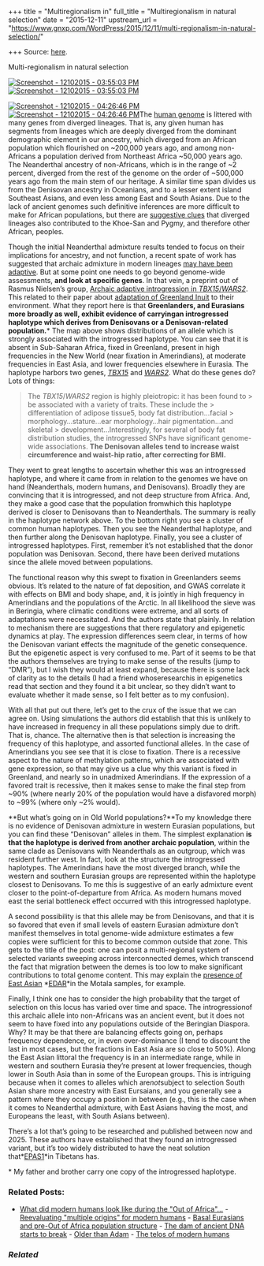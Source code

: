 +++
title = "Multiregionalism in"
full_title = "Multiregionalism in natural selection"
date = "2015-12-11"
upstream_url = "https://www.gnxp.com/WordPress/2015/12/11/multi-regionalism-in-natural-selection/"

+++
Source: [here](https://www.gnxp.com/WordPress/2015/12/11/multi-regionalism-in-natural-selection/).

Multi-regionalism in natural selection

[![Screenshot - 12102015 - 03:55:03 PM](https://i0.wp.com/www.unz.com/wp-content/uploads/2015/12/Screenshot-12102015-035503-PM.png?resize=625%2C509)![Screenshot - 12102015 - 03:55:03 PM](https://i0.wp.com/www.unz.com/wp-content/uploads/2015/12/Screenshot-12102015-035503-PM.png?resize=625%2C509)](http://biorxiv.org/content/early/2015/12/08/033928)

[![Screenshot - 12102015 - 04:26:46 PM](https://i0.wp.com/www.unz.com/wp-content/uploads/2015/12/Screenshot-12102015-042646-PM.png?resize=300%2C244)![Screenshot - 12102015 - 04:26:46 PM](https://i0.wp.com/www.unz.com/wp-content/uploads/2015/12/Screenshot-12102015-042646-PM.png?resize=300%2C244)](http://biorxiv.org/content/early/2015/12/08/033928)The [human genome](http://www.nature.com/nature/journal/v507/n7492/full/nature12961.html) is littered with many genes from diverged lineages. That is, any given human has segments from lineages which are deeply diverged from the dominant demographic element in our ancestry, which diverged from an African population which flourished on \~200,000 years ago, and among non-Africans a population derived from Northeast Africa \~50,000 years ago. The Neanderthal ancestry of non-Africans, which is in the range of \~2 percent, diverged from the rest of the genome on the order of \~500,000 years ago from the main stem of our heritage. A similar time span divides us from the Denisovan ancestry in Oceanians, and to a lesser extent island Southeast Asians, and even less among East and South Asians. Due to the lack of ancient genomes such definitive inferences are more difficult to make for African populations, but there are [suggestive clues](http://www.pnas.org/content/108/37/15123.full) that diverged lineages also contributed to the Khoe-San and Pygmy, and therefore other African, peoples.

Though the initial Neanderthal admixture results tended to focus on their implications for ancestry, and not function, a recent spate of work has suggested that archaic admixture in modern lineages [may have been adaptive](https://westhunt.wordpress.com/2014/01/30/adaptive-neanderthal-admixture/). But at some point one needs to go beyond genome-wide assessments, **and look at specific genes**. In that vein, a preprint out of Rasmus Nielsen’s group, [Archaic adaptive introgression in *TBX15*/*WARS2*](http://biorxiv.org/content/early/2015/12/08/033928). This related to their paper about [adaptation of Greenland Inuit](http://www.sciencemag.org/content/349/6254/1343) to their environment. What they report here is that **Greenlanders, and Eurasians more broadly as well, exhibit evidence of carryingan introgressed haplotype which derives from Denisovans or a Denisovan-related population.**\* The map above shows distributions of an allele which is strongly associated with the introgressed haplotype. You can see that it is absent in Sub-Saharan Africa, fixed in Greenland, present in high frequencies in the New World (near fixation in Amerindians), at moderate frequencies in East Asia, and lower frequencies elsewhere in Eurasia. The haplotype harbors two genes, *[TBX15](http://www.genecards.org/cgi-bin/carddisp.pl?gene=TBX15)* and *[WARS2](http://www.genecards.org/cgi-bin/carddisp.pl?gene=WARS2)*. What do these genes do? Lots of things:

> The *TBX15*/*WARS2* region is highly pleiotropic: it has been found to > be associated with a variety of traits. These include the > differentiation of adipose tissue5, body fat distribution…facial > morphology…stature…ear morphology…hair pigmentation…and skeletal > development…Interestingly, for several of body fat distribution studies, the introgressed SNPs have significant genome-wide associations. **The Denisovan alleles tend to increase waist circumference and waist-hip ratio, after correcting for BMI.**

They went to great lengths to ascertain whether this was an introgressed haplotype, and where it came from in relation to the genomes we have on hand (Neanderthals, modern humans, and Denisovans). Broadly they are convincing that it is introgressed, and not deep structure from Africa. And, they make a good case that the population fromwhich this haplotype derived is closer to Denisovans than to Neanderthals. The summary is really in the haplotype network above. To the bottom right you see a cluster of common human haplotypes. Then you see the Neanderthal haplotype, and then further along the Denisovan haplotype. Finally, you see a cluster of introgressed haplotypes. First, remember it’s not established that the donor population was Denisovan. Second, there have been derived mutations since the allele moved between populations.

The functional reason why this swept to fixation in Greenlanders seems obvious. It’s related to the nature of fat deposition, and GWAS correlate it with effects on BMI and body shape, and, it is jointly in high frequency in Amerindians and the populations of the Arctic. In all likelihood the sieve was in Beringia, where climatic conditions were extreme, and all sorts of adaptations were necessitated. And the authors state that plainly. In relation to mechanism there are suggestions that there regulatory and epigenetic dynamics at play. The expression differences seem clear, in terms of how the Denisovan variant effects the magnitude of the genetic consequence. But the epigenetic aspect is very confused to me. Part of it seems to be that the authors themselves are trying to make sense of the results (jump to “DMR”), but I wish they would at least expand, because there is some lack of clarity as to the details (I had a friend whoseresearchis in epigenetics read that section and they found it a bit unclear, so they didn’t want to evaluate whether it made sense, so I felt better as to my confusion).

With all that put out there, let’s get to the crux of the issue that we can agree on. Using simulations the authors did establish that this is unlikely to have increased in frequency in all these populations simply due to drift. That is, chance. The alternative then is that selection is increasing the frequency of this haplotype, and assorted functional alleles. In the case of Amerindians you see see that it is close to fixation. There is a recessive aspect to the nature of methylation patterns, which are associated with gene expression, so that may give us a clue why this variant is fixed in Greenland, and nearly so in unadmixed Amerindians. If the expression of a favored trait is recessive, then it makes sense to make the final step from \~90% (where nearly 20% of the population would have a disfavored morph) to \~99% (where only \~2% would).

**But what’s going on in Old World populations?**To my knowledge there is no evidence of Denisovan admixture in western Eurasian populations, but you can find these “Denisovan” alleles in them. The simplest explanation **is that the haplotype is derived from another archaic population**, within the same clade as Denisovans with Neanderthals as an outgroup, which was resident further west. In fact, look at the structure the introgressed haplotypes. The Amerindians have the most diverged branch, while the western and southern Eurasian groups are represented within the haplotype closest to Denisovans. To me this is suggestive of an early admixture event closer to the point-of-departure from Africa. As modern humans moved east the serial bottleneck effect occurred with this introgressed haplotype.

A second possibility is that this allele may be from Denisovans, and that it is so favored that even if small levels of eastern Eurasian admixture don’t manifest themselves in total genome-wide admixture estimates a few copies were sufficient for this to become common outside that zone. This gets to the title of the post: one can posit a multi-regional system of selected variants sweeping across interconnected demes, which transcend the fact that migration between the demes is too low to make significant contributions to total genome content. This may explain the [presence of East Asian](http://biorxiv.org/content/biorxiv/early/2015/03/13/016477.full.pdf) *[EDAR](http://biorxiv.org/content/biorxiv/early/2015/03/13/016477.full.pdf)*in the Motala samples, for example.

Finally, I think one has to consider the high probability that the target of selection on this locus has varied over time and space. The introgressionof this archaic allele into non-Africans was an ancient event, but it does not seem to have fixed into any populations outside of the Beringian Diaspora. Why? It may be that there are balancing effects going on, perhaps frequency dependence, or, in even over-dominance (I tend to discount the last in most cases, but the fractions in East Asia are so close to 50%). Along the East Asian littoral the frequency is in an intermediate range, while in western and southern Eurasia they’re present at lower frequencies, though lower in South Asia than in some of the European groups. This is intriguing because when it comes to alleles which are*not*subject to selection South Asian share more ancestry with East Eursaians, and you generally see a pattern where they occupy a position in between (e.g., this is the case when it comes to Neanderthal admixture, with East Asians having the most, and Europeans the least, with South Asians between).

There’s a lot that’s going to be researched and published between now and 2025. These authors have established that they found an introgressed variant, but it’s too widely distributed to have the neat solution that*[EPAS1](http://www.ncbi.nlm.nih.gov/pubmed/25043035)*in Tibetans has.

\* My father and brother carry one copy of the introgressed haplotype.

### Related Posts:

- [What did modern humans look like during the "Out of
  Africa"…](https://www.gnxp.com/WordPress/2018/04/16/what-did-modern-humans-look-like-during-the-out-of-africa-event/) - [Reevaluating "multiple origins" for modern
  humans](https://www.gnxp.com/WordPress/2019/02/21/reevaluating-multiple-origins-for-modern-humans/) - [Basal Eurasians and pre-Out of Africa population
  structure](https://www.gnxp.com/WordPress/2014/10/23/basal-eurasians-and-pre-out-of-africa-population-structure/) - [The dam of ancient DNA starts to
  break](https://www.gnxp.com/WordPress/2013/01/21/the-dam-of-ancient-dna-starts-to-break/) - [Older than
  Adam](https://www.gnxp.com/WordPress/2013/03/06/older-than-adam/) - [The telos of modern
  humans](https://www.gnxp.com/WordPress/2019/04/19/the-teleos-of-modern-humans/)

### *Related*

[](https://www.addtoany.com/add_to/facebook?linkurl=https%3A%2F%2Fwww.gnxp.com%2FWordPress%2F2015%2F12%2F11%2Fmulti-regionalism-in-natural-selection%2F&linkname=Multi-regionalism%20in%20natural%20selection "Facebook")[](https://www.addtoany.com/add_to/twitter?linkurl=https%3A%2F%2Fwww.gnxp.com%2FWordPress%2F2015%2F12%2F11%2Fmulti-regionalism-in-natural-selection%2F&linkname=Multi-regionalism%20in%20natural%20selection "Twitter")[](https://www.addtoany.com/add_to/email?linkurl=https%3A%2F%2Fwww.gnxp.com%2FWordPress%2F2015%2F12%2F11%2Fmulti-regionalism-in-natural-selection%2F&linkname=Multi-regionalism%20in%20natural%20selection "Email")[](https://www.addtoany.com/share)
